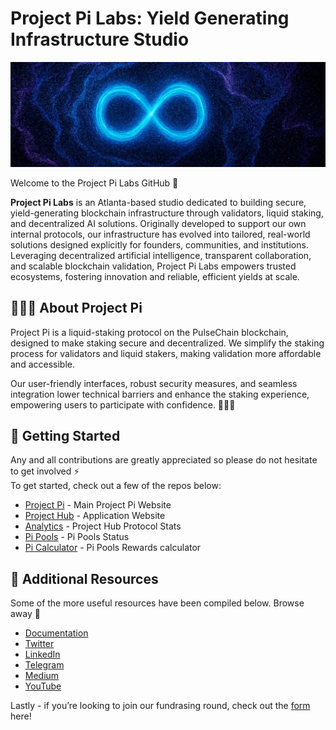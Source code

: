# Project Pi Labs: Yield Generating Infrastructure Studio 

![project pi banner](/assets/1500x500.jpeg)

Welcome to the Project Pi Labs GitHub 🔨

**Project Pi Labs** is an Atlanta-based studio dedicated to building secure, yield-generating blockchain infrastructure through validators, liquid staking, and decentralized AI solutions. Originally developed to support our own internal protocols, our infrastructure has evolved into tailored, real-world solutions designed explicitly for founders, communities, and institutions. Leveraging decentralized artificial intelligence, transparent collaboration, and scalable blockchain validation, Project Pi Labs empowers trusted ecosystems, fostering innovation and reliable, efficient yields at scale.

## 🧑🏽‍🚀 About Project Pi

Project Pi is a liquid-staking protocol on the PulseChain blockchain, designed to make staking secure and decentralized. We simplify the staking process for validators and liquid stakers, making validation more affordable and accessible.

Our user-friendly interfaces, robust security measures, and seamless integration lower technical barriers and enhance the staking experience, empowering users to participate with confidence. 🧑🏽‍🚀

## 🚀 Getting Started

Any and all contributions are greatly appreciated so please do not hesitate to get involved ⚡  
To get started, check out a few of the repos below:

- [Project Pi](https://www.projectpi.xyz/) - Main Project Pi Website
- [Project Hub](https://app.projectpi.xyz/) - Application Website
- [Analytics](https://data.projectpi.xyz/) - Project Hub Protocol Stats
- [Pi Pools](https://data.projectpi.xyz/pipools) - Pi Pools Status
- [Pi Calculator](https://data.projectpi.xyz/calculator) - Pi Pools Rewards calculator



## 🔗 Additional Resources

Some of the more useful resources have been compiled below. Browse away 📜

- [Documentation](https://docs.projectpi.xyz/welcome/)
- [Twitter](https://x.com/ProjectPiLabs)
- [LinkedIn](https://www.linkedin.com/company/projectpilabs/)
- [Telegram](https://t.me/ProjectPiLabs)
- [Medium](https://medium.com/@projectpi/)
- [YouTube](https://www.youtube.com/@Project_Pi)



Lastly - if you’re looking to join our fundrasing round, check out the [form](https://share.hsforms.com/1_fvLprLlQOWeXa1FOxHZxgqg6ix) here!
